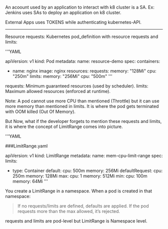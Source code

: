 An acoount used by an application to interact with k8 cluster is a SA.
Ex: Jenkins uses SAs to deploy an application on k8 cluster. 

External Apps uses TOKENS while authenticating kubernetes-API.
**************************************************************************************
Resource requests:
Kubernetes pod_definition with resource requests and limits:

'''YAML

apiVersion: v1
kind: Pod
metadata:
  name: resource-demo
spec:
  containers:
  - name: nginx
    image: nginx
    resources:
      requests:
        memory: "128Mi"
        cpu: "250m"
      limits:
        memory: "256Mi"
        cpu: "500m"
'''

requests: Minimum guaranteed resources (used by scheduler).
limits: Maximum allowed resources (enforced at runtime).

Note: A pod cannot use more CPU than mentioned (Throttle) but it can use more memory than mentioned in limits. It is where the pod gets terminated with OOM killed (Out Of Memory).

But Now, what if the developer forgets to mention these requests and limits, it is where the concept of LimitRange comes into picture.

 
'''YAML

###LimitRange.yaml

apiVersion: v1
kind: LimitRange
metadata:
  name: mem-cpu-limit-range
spec:
  limits:
  - type: Container
    default:
      cpu: 500m
      memory: 256Mi
    defaultRequest:
      cpu: 250m
      memory: 128Mi
    max:
      cpu: 1
      memory: 512Mi
    min:
      cpu: 100m
      memory: 64Mi
'''


You create a LimitRange in a namespace.
When a pod is created in that namespace:
> If no requests/limits are defined, defaults are applied.
> If the pod requests more than the max allowed, it’s rejected.


requests and limits are pod-level but LimitRange is Namespace level.


